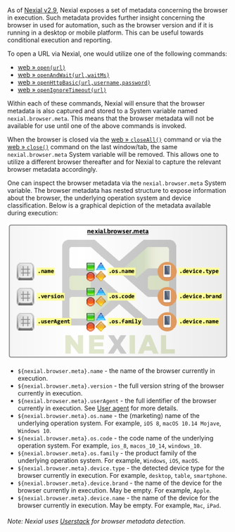 As of [Nexial v2.9](../../release/nexial-core-v2.9.changelog.md), Nexial exposes a set of metadata concerning the 
browser in execution.  Such metadata provides further insight concerning the browser in used for automation, such
as the browser version and if it is running in a desktop or mobile platform. This can be useful towards conditional 
execution and reporting.

To open a URL via Nexial, one would utilize one of the following commands:
- [web &raquo; `open(url)`](open(url))
- [web &raquo; `openAndWait(url,waitMs)`](openAndWait(url,waitMs))
- [web &raquo; `openHttpBasic(url,username,password)`](openHttpBasic(url,username,password))
- [web &raquo; `openIgnoreTimeout(url)`](openIgnoreTimeout(url))

Within each of these commands, Nexial will ensure that the browser metadata is also captured and stored to a System
variable named `nexial.browser.meta`. This means that the browser metadata will not be available for use until one of 
the above commands is invoked.

When the browser is closed via the [web &raquo; `closeAll()`](closeAll()) command or via 
the [web &raquo; `close()`](close()) command on the last window/tab, the same `nexial.browser.meta` System variable
will be removed. This allows one to utilize a different browser thereafter and for Nexial to capture the relevant
browser metadata accordingly.

One can inspect the browser metadata via the `nexial.browser.meta` System variable. The browser metadata has nested 
structure to expose information about the browser, the underlying operation system and device classification. Below is 
a graphical depiction of the metadata available during execution:

![](image/browsermeta.png)

- `${nexial.browser.meta}.name` - the name of the browser currently in execution.
- `${nexial.browser.meta}.version` - the full version string of the browser currently in execution. 
- `${nexial.browser.meta}.userAgent` - the full identifier of the browser currently in execution. See 
  <a href="https://en.wikipedia.org/wiki/User_agent" class="external-link" target="_nexial_link">User agent</a> for 
  more details.
- `${nexial.browser.meta}.os.name` - the (marketing) name of the underlying operation system. For example, `iOS 8`, 
  `macOS 10.14 Mojave`, `Windows 10`.
- `${nexial.browser.meta}.os.code` - the code name of the underlying operation system. For example, `ios_8`, 
  `macos_10_14`, `windows_10`.
- `${nexial.browser.meta}.os.family` - the product family of the underlying operation system. For example, `Windows`, 
  `iOS`, `macOS`.
- `${nexial.browser.meta}.device.type` - the detected device type for the browser currently in execution. For example,
   `desktop`, `table`, `smartphone`.
- `${nexial.browser.meta}.device.brand` - the name of the device for the browser currently in execution. May be empty. 
  For example, `Apple`.
- `${nexial.browser.meta}.device.name` - the name of the device for the browser currently in execution. May be empty. 
  For example, `Mac`, `iPad`.

###### Note: Nexial uses <a href="https://userstack.com/" class="external-link" target="_nexial_external">Userstack</a> for browser metadata detection.
